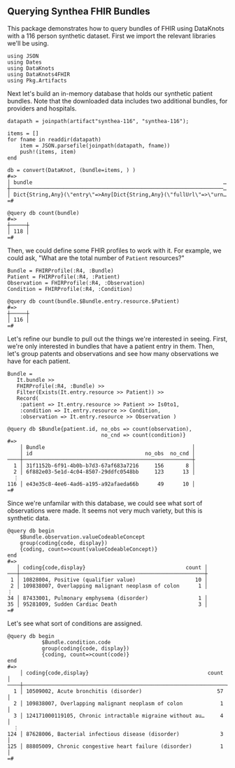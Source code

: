 ## Querying Synthea FHIR Bundles

This package demonstrates how to query bundles of FHIR using DataKnots
with a 116 person synthetic dataset. First we import the relevant 
libraries we'll be using.

    using JSON
    using Dates
    using DataKnots
    using DataKnots4FHIR
    using Pkg.Artifacts

Next let's build an in-memory database that holds our synthetic patient
bundles. Note that the downloaded data includes two additional bundles,
for providers and hospitals.

    datapath = joinpath(artifact"synthea-116", "synthea-116");

    items = []
    for fname in readdir(datapath)
        item = JSON.parsefile(joinpath(datapath, fname))
        push!(items, item)
    end

    db = convert(DataKnot, (bundle=items, ) )
    #=>
    │ bundle                                                             …
    ┼────────────────────────────────────────────────────────────────────…
    │ Dict{String,Any}(\"entry\"=>Any[Dict{String,Any}(\"fullUrl\"=>\"urn…
    =#

    @query db count(bundle)
    #=>
    ┼─────┼
    │ 118 │
    =#

Then, we could define some FHIR profiles to work with it. For example,
we could ask, "What are the total number of ``Patient`` resources?"

    Bundle = FHIRProfile(:R4, :Bundle)
    Patient = FHIRProfile(:R4, :Patient)
    Observation = FHIRProfile(:R4, :Observation)
    Condition = FHIRProfile(:R4, :Condition)

    @query db count(bundle.$Bundle.entry.resource.$Patient) 
    #=>
    ┼─────┼
    │ 116 │
    =#

Let's refine our bundle to pull out the things we're interested in
seeing. First, we're only interested in bundles that have a patient
entry in them. Then, let's group patents and observations and see how
many observations we have for each patient.

    Bundle =
       It.bundle >>
       FHIRProfile(:R4, :Bundle) >>
       Filter(Exists(It.entry.resource >> Patient)) >>
       Record(
        :patient => It.entry.resource >> Patient >> Is0to1,
        :condition => It.entry.resource >> Condition,
        :observation => It.entry.resource >> Observation )

    @query db $Bundle{patient.id, no_obs => count(observation),
                                  no_cnd => count(condition)}
    #=>
        │ Bundle                                               │
        │ id                                    no_obs  no_cnd │
    ────┼──────────────────────────────────────────────────────┼
      1 │ 31f1152b-6f91-4b0b-b7d3-67af683a7216     156       8 │
      2 │ 6f882e03-5e1d-4c04-8507-29ddfc0548bb     123      13 │
      ⋮
    116 │ e43e35c8-4ee6-4ad6-a195-a92afaeda66b      49      10 │
    =#

Since we're unfamilar with this database, we could see what sort of
observations were made. It seems not very much variety, but this is
synthetic data.

    @query db begin
        $Bundle.observation.valueCodeableConcept
        group(coding{code, display})
        {coding, count=>count(valueCodeableConcept)}
    end
    #=>
       │ coding{code,display}                                count │
    ───┼───────────────────────────────────────────────────────────┼
     1 │ 10828004, Positive (qualifier value)                   10 │
     2 │ 109838007, Overlapping malignant neoplasm of colon      1 │
    ⋮
    34 │ 87433001, Pulmonary emphysema (disorder)                1 │
    35 │ 95281009, Sudden Cardiac Death                          3 │
    =#

Let's see what sort of conditions are assigned.

    @query db begin
               $Bundle.condition.code
               group(coding{code, display})
               {coding, count=>count(code)}
    end
    #=>
        │ coding{code,display}                                      count │
    ────┼─────────────────────────────────────────────────────────────────┼
      1 │ 10509002, Acute bronchitis (disorder)                        57 │
      2 │ 109838007, Overlapping malignant neoplasm of colon            1 │
      3 │ 124171000119105, Chronic intractable migraine without au…     4 │
      ⋮
    124 │ 87628006, Bacterial infectious disease (disorder)             3 │
    125 │ 88805009, Chronic congestive heart failure (disorder)         1 │
    =#
